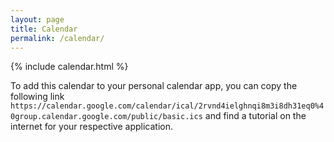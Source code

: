 ```yaml
---
layout: page
title: Calendar
permalink: /calendar/
---
```


{% include calendar.html %}

To add this calendar to your personal calendar app, you can copy the following link
`https://calendar.google.com/calendar/ical/2rvnd4ielghnqi8m3i8dh31eq0%40group.calendar.google.com/public/basic.ics` and
find a tutorial on the internet for your respective application.